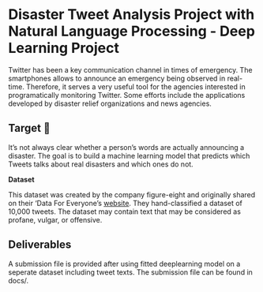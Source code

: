 # Disaster Tweet Analysis Project with Natural Language Processing - Deep Learning Project

Twitter has been a key communication channel in times of emergency. The smartphones allows to announce an emergency being observed in real-time. Therefore, it serves a very useful tool for the agencies interested in programatically monitoring Twitter. Some efforts include the applications developed by disaster relief organizations and news agencies.

## Target 🎯

It’s not always clear whether a person’s words are actually announcing a disaster. The goal is to build a machine learning model that predicts which Tweets talks about real disasters and which ones do not. 

**Dataset**

This dataset was created by the company figure-eight and originally shared on their ‘Data For Everyone’s [website]("https://www.figure-eight.com/data-for-everyone/"). They hand-classified a dataset of 10,000 tweets. The dataset may contain text that may be considered as profane, vulgar, or offensive.

## Deliverables

A submission file is provided after using fitted deeplearning model on a seperate dataset including tweet texts. The submission file can be found in docs/.


